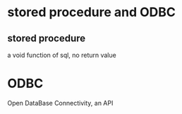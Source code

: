 # stored procedure and ODBC

## stored procedure
a void function of sql, no return value

# ODBC
Open DataBase Connectivity, an API 












